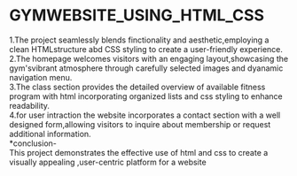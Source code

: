 # GYMWEBSITE_USING_HTML_CSS
1.The project seamlessly blends finctionality and aesthetic,employing a clean HTMLstructure abd CSS styling to create a user-friendly experience.
<br>
2.The homepage welcomes visitors with an engaging layout,showcasing the gym'svibrant atmosphere through carefully selected images and dyanamic navigation menu.<br>
3.The class section provides the detailed overview of available fitness program with html incorporating organized lists and css styling to enhance readability.<br>
4.for user intraction the website incorporates a contact section with a well designed form,allowing visitors to inquire about membership or request additional information.<br>
*conclusion-<br>
This project demonstrates the effective use of html and css to create a visually appealing ,user-centric platform for a website
